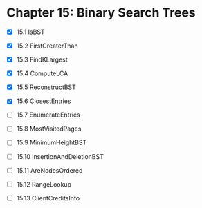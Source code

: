 # Chapter 15: Binary Search Trees

- [x] 15.1 IsBST
- [x] 15.2 FirstGreaterThan
- [x] 15.3 FindKLargest
- [x] 15.4 ComputeLCA
- [x] 15.5 ReconstructBST
- [x] 15.6 ClosestEntries
- [ ] 15.7 EnumerateEntries
- [ ] 15.8 MostVisitedPages
- [ ] 15.9 MinimumHeightBST
- [ ] 15.10 InsertionAndDeletionBST
- [ ] 15.11 AreNodesOrdered
- [ ] 15.12 RangeLookup
- [ ] 15.13 ClientCreditsInfo

